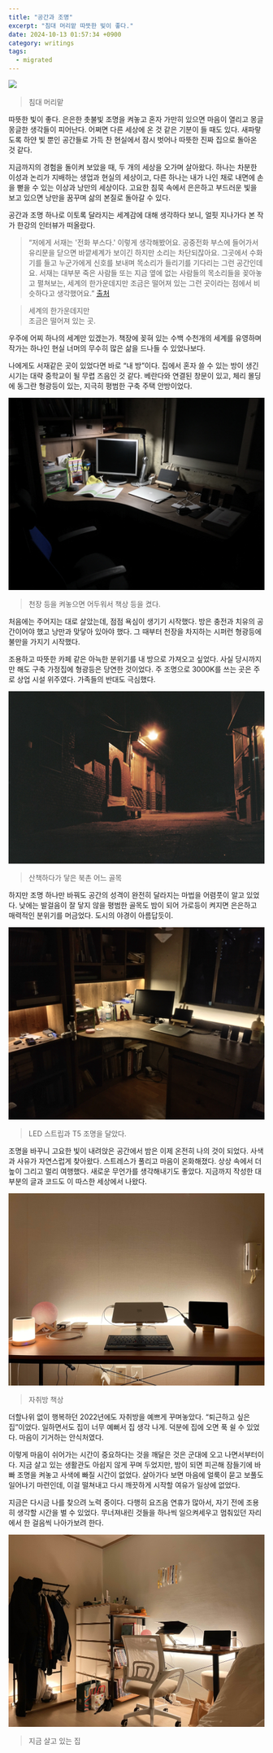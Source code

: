 ```yaml
---
title: "공간과 조명"
excerpt: "침대 머리맡 따뜻한 빛이 좋다."
date: 2024-10-13 01:57:34 +0900
category: writings
tags:
  - migrated
---
```


![](/assets/images/nkeV6sh.jpg) 
> 침대 머리맡

따뜻한 빛이 좋다. 은은한 촛불빛 조명을 켜놓고 혼자 가만히 있으면 마음이 열리고 몽글몽글한 생각들이 피어난다. 어쩌면 다른 세상에 온 것 같은 기분이 들 때도 있다. 새파랗도록 하얀 빛 뿐인 공간들로 가득 찬 현실에서 잠시 벗어나 따뜻한 진짜 집으로 돌아온 것 같다.  
  
지금까지의 경험을 돌이켜 보았을 때, 두 개의 세상을 오가며 살아왔다. 하나는 차분한 이성과 논리가 지배하는 생업과 현실의 세상이고, 다른 하나는 내가 나인 채로 내면에 손을 뻗을 수 있는 이상과 낭만의 세상이다. 고요한 침묵 속에서 은은하고 부드러운 빛을 보고 있으면 낭만을 꿈꾸며 삶의 본질로 돌아갈 수 있다.  
  
공간과 조명 하나로 이토록 달라지는 세계감에 대해 생각하다 보니, 얼핏 지나가다 본 작가 한강의 인터뷰가 떠올랐다.  
  
> “저에게 서재는 '전화 부스다.' 이렇게 생각해봤어요. 공중전화 부스에 들어가서 유리문을 닫으면 바깥세계가 보이긴 하지만 소리는 차단되잖아요. 그곳에서 수화기를 들고 누군가에게 신호를 보내며 목소리가 들리기를 기다리는 그런 공간인데요. 서재는 대부분 죽은 사람들 또는 지금 옆에 없는 사람들의 목소리들을 꽂아놓고 펼쳐보는, 세계의 한가운데지만 조금은 떨어져 있는 그런 곳이라는 점에서 비슷하다고 생각했어요.” [출처](https://m.terms.naver.com/entry.naver?docId=3578332&cid=59153&categoryId=59153)

> 세계의 한가운데지만   
> 조금은 떨어져 있는 곳.

우주에 어찌 하나의 세계만 있겠는가. 책장에 꽂혀 있는 수백 수천개의 세계를 유영하며 작가는 하나인 현실 너머의 무수히 많은 삶을 드나들 수 있었나보다.  
  
나에게도 서재같은 곳이 있었다면 바로 “내 방”이다. 집에서 혼자 쓸 수 있는 방이 생긴 시기는 대략 중학교이 될 무렵 즈음인 것 같다. 베란다와 연결된 창문이 있고, 체리 몰딩에 동그란 형광등이 있는, 지극히 평범한 구축 주택 안방이었다.  

![](/assets/images/ZuZsRlg.jpg) 
> 천장 등을 켜놓으면 어두워서 책상 등을 켰다.

처음에는 주어지는 대로 살았는데, 점점 욕심이 생기기 시작했다. 방은 충전과 치유의 공간이어야 했고 낭만과 맞닿아 있아야 했다. 그 때부터 천장을 차지하는 시퍼런 형광등에 불만을 가지기 시작했다.  
  
조용하고 따뜻한 카페 같은 아늑한 분위기를 내 방으로 가져오고 싶었다. 사실 당시까지만 해도 구축 가정집에 형광등은 당연한 것이었다. 주 조명으로 3000K를 쓰는 곳은 주로 상업 시설 위주였다. 가족들의 반대도 극심했다.   
  
![](/assets/images/NCNR6mT.jpg) 
> 산책하다가 닿은 북촌 어느 골목

하지만 조명 하나만 바꿔도 공간의 성격이 완전히 달라지는 마법을 어렴풋이 알고 있었다. 낮에는 발걸음이 잘 닿지 않을 평범한 골목도 밤이 되어 가로등이 켜지면 은은하고 매력적인 분위기를 머금었다. 도시의 야경이 아름답듯이.  
  
![](/assets/images/6XqlYY7.jpg) 
> LED 스트립과 T5 조명을 달았다.

조명을 바꾸니 고요한 빛이 내려앉은 공간에서 밤은 이제 온전히 나의 것이 되었다. 사색과 사유가 자연스럽게 찾아왔다. 스트레스가 풀리고 마음이 온화해졌다. 상상 속에서 더 높이 그리고 멀리 여행했다. 새로운 무언가를 생각해내기도 좋았다. 지금까지 작성한 대부분의 글과 코드도 이 따스한 세상에서 나왔다.  
  
![](/assets/images/kcUb9k7.jpg) 
> 자취방 책상

더할나위 없이 행복하던 2022년에도 자취방을 예쁘게 꾸며놓았다. “퇴근하고 싶은 집”이었다. 일하면서도 집이 너무 예뻐서 집 생각 나게. 덕분에 집에 오면 푹 쉴 수 있었다. 마음이 기거하는 안식처였다.  
  
이렇게 마음이 쉬어가는 시간이 중요하다는 것을 깨달은 것은 군대에 오고 나면서부터이다. 지금 살고 있는 생활관도 아쉽지 않게 꾸며 두었지만, 밤이 되면 피곤해 잠들기에 바빠 조명을 켜놓고 사색에 빠질 시간이 없었다. 살아가다 보면 마음에 얼룩이 묻고 보풀도 일어나기 마련인데, 이걸 떨쳐내고 다시 깨끗하게 시작할 여유가 일상에 없었다.  
  
지금은 다시금 나를 찾으려 노력 중이다. 다행히 요즈음 연휴가 많아서, 자기 전에 조용히 생각할 시간을 벌 수 있었다. 무너져내린 것들을 하나씩 일으켜세우고 멈춰있던 자리에서 한 걸음씩 나아가보려 한다.  

![](/assets/images/3oqyG54.jpg) 
> 지금 살고 있는 집
